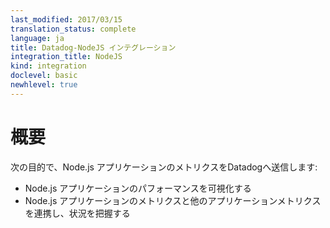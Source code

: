 ```yaml
---
last_modified: 2017/03/15
translation_status: complete
language: ja
title: Datadog-NodeJS インテグレーション
integration_title: NodeJS
kind: integration
doclevel: basic
newhlevel: true
---
```


<!-- Connect your Node.js applications to Datadog to:

* Visualize their performance
* Correlate their performance with the rest of your applications
* Monitor any relevant metric -->

# 概要

次の目的で、Node.js アプリケーションのメトリクスをDatadogへ送信します:

* Node.js アプリケーションのパフォーマンスを可視化する
* Node.js アプリケーションのメトリクスと他のアプリケーションメトリクスを連携し、状況を把握する

